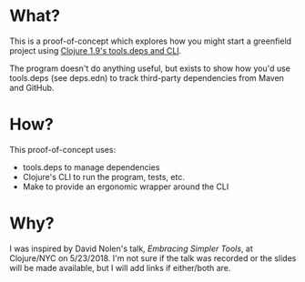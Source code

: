 # What?
This is a proof-of-concept which explores how you might start a greenfield
project using [Clojure 1.9's tools.deps and CLI](https://clojure.org/guides/deps_and_cli).

The program doesn't do anything useful, but exists to show how you'd use
tools.deps (see deps.edn) to track third-party dependencies from Maven and
GitHub.

# How?
This proof-of-concept uses:
- tools.deps to manage dependencies
- Clojure's CLI to run the program, tests, etc.
- Make to provide an ergonomic wrapper around the CLI

# Why?
I was inspired by David Nolen's talk, _Embracing Simpler Tools_, at Clojure/NYC
on 5/23/2018. I'm not sure if the talk was recorded or the slides will be made
available, but I will add links if either/both are.
